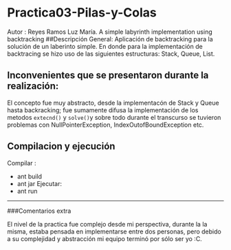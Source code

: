 # Practica03-Pilas-y-Colas
Autor : Reyes Ramos Luz María. 
A simple labyrinth implementation using backtracking
 ##Descripción General:
 Aplicación de backtracking para la solución de un  laberinto simple.
 En donde para la implementación de backtracing se hizo uso de las siguientes estructuras:
 Stack, Queue, List.
 ## Inconvenientes que se presentaron durante la realización:
 El concepto fue muy abstracto, desde la implementacón de Stack y Queue hasta backracking;
 fue sumamente difusa la implementación de los metodos `extecnd()` y `solve()`y sobre todo durante el transcurso se tuvieron problemas con 
 NullPointerException, IndexOutofBoundException etc.
 ## Compilacion y ejecución
 Compilar :
 - ant build
 - ant jar
 Ejecutar:
 - ant run
 
 ---
 ###Comentarios extra
 
 El nivel de la practica fue complejo desde mi perspectiva, durante la la misma, estaba pensada en implementarse entre dos personas, pero debido
 a su complejidad y abstracción mi equipo terminó por sólo ser yo :C.
